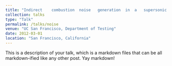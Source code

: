 ```yaml
---
title: "Indirect	combustion	noise	generation	in	a	supersonic	nozzle"
collection: talks
type: "Talk"
permalink: /talks/noise
venue: "UC San Francisco, Department of Testing"
date: 2012-03-01
location: "San Francisco, California"
---
```


This is a description of your talk, which is a markdown files that can be all markdown-ified like any other post. Yay markdown!

